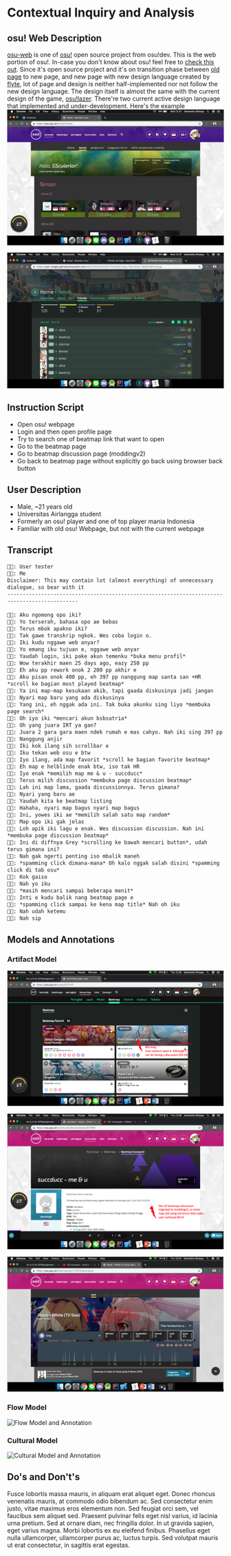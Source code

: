 # Contextual Inquiry and Analysis
## osu! Web Description
[osu-web](https://github.com/ppy/osu-web) is one of [osu!](https://osu.ppy.sh/) open source project from osu!dev. This is the web portion of osu!. In-case you don't know about osu! feel free to [check this out](https://osu.ppy.sh/help/wiki/Welcome). Since it's open source project and it's on transition phase between [old page](https://old.ppy.sh/) to new page, and new page with new design language created by [flyte](https://osu.ppy.sh/users/3103765), lot of page and design is neither half-implemented nor not follow the new design language. The design itself is almost the same with the current design of the game, [osu!lazer](https://github.com/ppy/osu). There're two current active design language that implemented and under-development. Here's the example
![example current design on friend page](img/friend_current_design.png)

![next design](img/friend_next_design.png)

## Instruction Script

- Open osu! webpage
- Login and then open profile page
- Try to search one of beatmap link that want to open 
- Go to the beatmap page
- Go to beatmap discussion page (moddingv2)
- Go back to beatmap page without explicitly go back using browser back button

## User Description

- Male, ~21 years old
- Universitas Airlangga student
- Formerly an osu! player and one of top player mania Indonesia
- Familiar with old osu! Webpage, but not with the current webpage

## Transcript
```
👌🏼: User tester
🤟🏼: Me
Disclaimer: This may contain lot (almost everything) of unnecessary dialogue, so bear with it
---------------------------------------------------------------------------------------------

👌🏼: Aku ngomong opo iki?
🤟🏼: Yo terserah, bahasa opo ae bebas
👌🏼: Terus mbok apakno iki?
🤟🏼: Tak gawe transkrip ngkok. Wes coba login o.
👌🏼: Iki kudu nggawe web anyar?
🤟🏼: Yo emang iku tujuan e, nggawe web anyar
👌🏼: Yaudah login, iki pake akun temenku *buka menu profil*
👌🏼: Wow terakhir maen 25 days ago, eazy 250 pp
🤟🏼: Eh aku pp rework onok 2 200 pp akhir e
👌🏼: Aku pisan onok 400 pp, eh 397 pp nanggung map santa san +HR *scroll ke bagian most played beatmap*
👌🏼: Ya ini map-map kesukaan akib, tapi gaada diskusinya jadi jangan
🤟🏼: Nyari map baru yang ada diskusinya
👌🏼: Yang ini, eh nggak ada ini. Tak buka akunku sing liyo *membuka page search*
👌🏼: Oh iyo iki *mencari akun bsbsatria*
🤟🏼: Oh yang juara IRT ya gan?
👌🏼: Juara 2 gara gara maen ndek rumah e mas cahyo. Nah iki sing 397 pp
🤟🏼: Nanggung anjir
👌🏼: Iki kok ilang sih scrollbar e 
🤟🏼: Iku tekan web osu e btw
👌🏼: Iyo ilang, ada map favorit *scroll ke bagian favorite beatmap*
🤟🏼: Eh map e helblinde enak btw, iso tak HR
👌🏼: Iyo enak *memilih map me & u - succducc*
👌🏼: Terus milih discussion *membuka page discussion beatmap*
👌🏼: Lah ini map lama, gaada discussionnya. Terus gimana?
🤟🏼: Nyari yang baru ae
👌🏼: Yaudah kita ke beatmap listing
🤟🏼: Hahaha, nyari map bagus nyari map bagus
👌🏼: Ini, yowes iki ae *memilih salah satu map random*
🤟🏼: Map opo iki gak jelas 
👌🏼: Loh apik iki lagu e enak. Wes discussion discussion. Nah ini *membuka page discussion beatmap*
👌🏼: Ini di diffnya Grey *scrolling ke bawah mencari button*, udah terus gimana ini?
🤟🏼: Nah gak ngerti penting iso mbalik maneh
👌🏼: *spamming click dimana-mana* Oh kalo nggak salah disini *spamming click di tab osu*
👌🏼: Kok gaiso
🤟🏼: Nah yo iku
👌🏼: *masih mencari sampai beberapa menit*
🤟🏼: Inti e kudu balik nang beatmap page e
👌🏼: *spamming click sampai ke kena map title* Nah oh iku
🤟🏼: Nah udah ketemu
👌🏼: Nah sip
```



## Models and Annotations
### Artifact Model
![Artifact Model 1](img/artifact_1.png)

![Artifact 2](img/artifact_2.png)

![Artifact 3](img/artifact_3.png)

### Flow Model

![Flow Model and Annotation](https://picsum.photos/400/300/?random)
### Cultural Model
![Cultural Model and Annotation](https://picsum.photos/400/300/?random)
## Do's and Don't's
Fusce lobortis massa mauris, in aliquam erat aliquet eget. Donec rhoncus venenatis mauris, at commodo odio bibendum ac. Sed consectetur enim justo, vitae maximus eros elementum non. Sed feugiat orci sem, vel faucibus sem aliquet sed. Praesent pulvinar felis eget nisl varius, id lacinia urna pretium. Sed at ornare diam, nec fringilla dolor. In ut gravida sapien, eget varius magna. Morbi lobortis ex eu eleifend finibus. Phasellus eget nulla ullamcorper, ullamcorper purus ac, luctus turpis. Sed volutpat mauris ut erat consectetur, in sagittis erat egestas.
